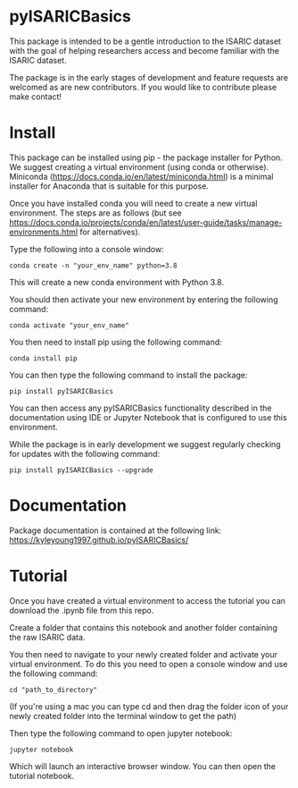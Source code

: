 # pyISARICBasics

This package is intended to be a gentle introduction to the ISARIC dataset with the goal of helping researchers access and become familiar with the ISARIC dataset. 

The package is in the early stages of development and feature requests are welcomed as are new contributors. If you would like to contribute please make contact! 


# Install 
This package can be installed using pip - the package installer for Python. We suggest creating a virtual environment (using conda or otherwise). Miniconda (https://docs.conda.io/en/latest/miniconda.html) is a minimal installer for Anaconda that is suitable for this purpose. 

Once you have installed conda you will need to create a new virtual environment. The steps are as follows (but see https://docs.conda.io/projects/conda/en/latest/user-guide/tasks/manage-environments.html for alternatives). 

Type the following into a console window: 


	conda create -n "your_env_name" python=3.8
	
	
This will create a new conda environment with Python 3.8.

You should then activate your new environment by entering the following command: 

	conda activate "your_env_name" 
	
You then need to install pip using the following command: 
	
	conda install pip

You can then type the following command to install the package: 
		
	pip install pyISARICBasics

You can then access any pyISARICBasics functionality described in the documentation using IDE or Jupyter Notebook that is configured to use this environment. 

While the package is in early development we suggest regularly checking for updates with the following command:

	pip install pyISARICBasics --upgrade

# Documentation 

Package documentation is contained at the following link: https://kyleyoung1997.github.io/pyISARICBasics/


# Tutorial 
Once you have created a virtual environment to access the tutorial you can download the .ipynb file from this repo. 

Create a folder that contains this notebook and another folder containing the raw ISARIC data. 

You then need to navigate to your newly created folder and activate your virtual environment. To do this you need to open a console window and use the following command: 

	cd "path_to_directory" 
	
(If you're using a mac you can type cd and then drag the folder icon of your newly created folder into the terminal window to get the path) 

Then type the following command to open jupyter notebook: 

	jupyter notebook
		
Which will launch an interactive browser window. You can then open the tutorial notebook. 

